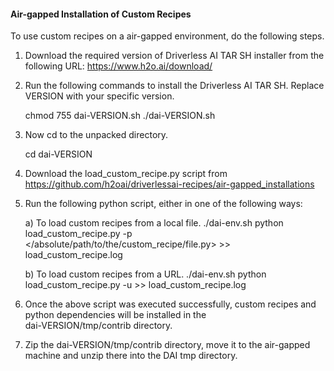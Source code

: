 #### **Air-gapped Installation of Custom Recipes**

To use custom recipes on a air-gapped environment, do the following steps.

1) Download the required version of Driverless AI TAR SH installer from the following URL: https://www.h2o.ai/download/

2) Run the following commands to install the Driverless AI TAR SH. Replace VERSION with your specific version.

    chmod 755 dai-VERSION.sh
    ./dai-VERSION.sh
    
3) Now cd to the unpacked directory.

    cd dai-VERSION

3) Download the load_custom_recipe.py script from https://github.com/h2oai/driverlessai-recipes/air-gapped_installations

4) Run the following python script, either in one of the following ways:

    a) To load custom recipes from a local file.
            ./dai-env.sh python load_custom_recipe.py -p </absolute/path/to/the/custom_recipe/file.py> >> load_custom_recipe.log
    
    b) To load custom recipes from a URL.
            ./dai-env.sh python load_custom_recipe.py -u <URL> >> load_custom_recipe.log
            
5) Once the above script was executed successfully, custom recipes and python dependencies will be installed in the  
            dai-VERSION/tmp/contrib directory.            
    
6) Zip the dai-VERSION/tmp/contrib directory, move it to the air-gapped machine and unzip there into the DAI tmp directory.                  

        
